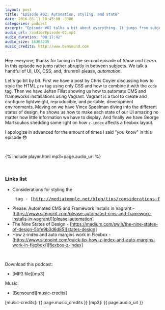 ```yaml
---
layout: post
title: "Episode #02: Automation, styling, and state"
date: 2016-06-11 10:45:00 -0300
categories: podcast
excerpt: "Episode #02 talks a bit about everything. It jumps from subjects like environment creation and automation using Vagrant, states of a design, styling the `pre` tag using CSS, and how the `z-index` property affects a flexbox layout."
audio_url: /audio/Episode-02.mp3
audio_duration: "00:17:42"
audio_size: 16303239
music_credits: http://www.bensound.com
---
```

Hey everyone, thanks for tuning in the second episode of _Show and Learn_. In this episode we jump rather abruptly in between subjects. We talk a handful of UI, UX, CSS; and, drumroll please, *automation*.

Let's go bit by bit. First we have a post by Chris Coyier discussing how to style the HTML `pre` tag using only CSS and how to combine it with the `code` tag.
Then we have Jehan Fillat showing us how to automate CMS and frameworks installations using Vagrant. Vagrant is a tool to create and configure lightweight, reproducible, and portable, development environments.
Moving on we have Vince Speelman diving into the different states of design, he shows us how to make each state of our UI amazing no matter how little information we have to display.
And finally we have George Martsoukos shedding some light on how `z-index` affects a flexbox layout.

I apologize in advanced for the amount of times I said "_you know_" in this episode 😳

&nbsp;

{% include player.html mp3=page.audio_url %}

&nbsp;

### Links list
* Considerations for styling the <pre> tag - [http://mediatemple.net/blog/tips/considerations-for-styling-the-pre-tag/][pre-tag]
* Please: Automated CMS and Framework Installs in Vagrant - [https://www.sitepoint.com/please-automated-cms-and-framework-installs-in-vagrant/][please-automation]
* The Nine States of Design - [https://medium.com/swlh/the-nine-states-of-design-5bfe9b3d6d85][states-design]
* How z-index and auto margins work in Flexbox - [https://www.sitepoint.com/quick-tip-how-z-index-and-auto-margins-work-in-flexbox/][flexbox-z-index]

&nbsp;

Download this podcast:

* [MP3 file][mp3]

Music:

* [Bensound][music-credits]

[pre-tag]: http://mediatemple.net/blog/tips/considerations-for-styling-the-pre-tag/
[please-automation]: https://www.sitepoint.com/please-automated-cms-and-framework-installs-in-vagrant/
[states-design]: https://medium.com/swlh/the-nine-states-of-design-5bfe9b3d6d85
[flexbox-z-index]: https://www.sitepoint.com/quick-tip-how-z-index-and-auto-margins-work-in-flexbox/
[music-credits]: {{ page.music_credits }}
[mp3]: {{ page.audio_url }}
